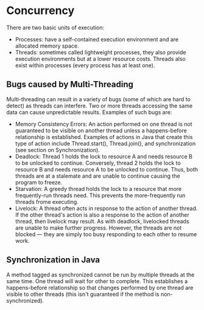 # Concurrency

There are two basic units of execution:
- Processes: have a self-contained execution environment and are allocated memory space.
- Threads: sometimes called lightweight processes, they also provide execution environments but at a lower resource costs.  Threads also exist within processes (every process has at least one).

## Bugs caused by Multi-Threading

Multi-threading can result in a variety of bugs (some of which are hard to detect) as threads can interfere.  Two or more threads accessing the same data can cause unpredictable results.  Examples of such bugs are:
- Memory Consistency Errors: An action performed on one thread is not guaranteed to be visible on another thread unless a happens-before relationship is established.  Examples of actions in Java that create this type of action include Thread.start(), Thread.join(), and synchronization (see section on Synchronization).
- Deadlock: Thread 1 holds the lock to resource A and needs resource B to be unlocked to continue.  Conversely, thread 2 holds the lock to resource B and needs resource A to be unlocked to continue.  Thus, both threads are at a stalemate and are unable to continue causing the program to freeze.
- Starvation: A greedy thread holds the lock to a resource that more frequently-run threads need.  This prevents the more-frequently run threads frome executing.
- Livelock: A thread often acts in response to the action of another thread. If the other thread's action is also a response to the action of another thread, then livelock may result. As with deadlock, livelocked threads are unable to make further progress. However, the threads are not blocked — they are simply too busy responding to each other to resume work. 

## Synchronization in Java

A method tagged as synchronized cannot be run by multiple threads at the same time.  One thread will wait for other to complete.  This establishes a happens-before relationship so that changes performed by one thread are visible to other threads (this isn't guaranteed if the method is non-synchronized).